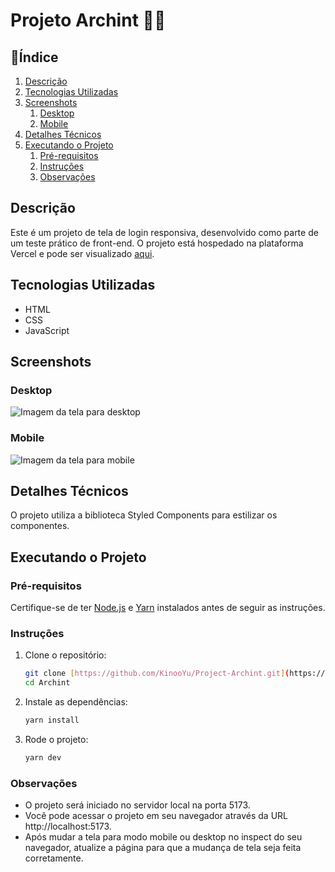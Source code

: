# Projeto Archint 👩‍💻

## 📌Índice
1. [Descrição](#descricao)
2. [Tecnologias Utilizadas](#tecnologias)
3. [Screenshots](#screenshots)
    1. [Desktop](#desktop)
    2. [Mobile](#mobile)
4. [Detalhes Técnicos](#detalhes-tecnicos)
5. [Executando o Projeto](#executando-projeto)
    1. [Pré-requisitos](#pre-requisitos)
    2. [Instruções](#instrucoes)
    3. [Observações](#observacoes)

## Descrição <a name="descricao"></a>

Este é um projeto de tela de login responsiva, desenvolvido como parte de um teste prático de front-end. O projeto está hospedado na plataforma Vercel e pode ser visualizado [aqui](https://project-archint.vercel.app/).

## Tecnologias Utilizadas <a name="tecnologias"></a>

- HTML
- CSS
- JavaScript

## Screenshots <a name="screenshots"></a>

### Desktop <a name="desktop"></a>
![Imagem da tela para desktop](https://media.discordapp.net/attachments/1110269729018478652/1191489197861765180/desktop.png?ex=65a59fc9&is=65932ac9&hm=eeceea89eabdaa2af5becc4f40b6f2fea8ce0e0dd883c3778a74de0e27b7ace6&=&format=webp&quality=lossless&width=1362&height=679)

### Mobile <a name="mobile"></a>
![Imagem da tela para mobile](https://media.discordapp.net/attachments/1110269729018478652/1191489198272811079/mobile.png?ex=65a59fc9&is=65932ac9&hm=8891b149338eaf5790ad33cb764f271f55832c957b69863709cda2fb5198ad74&=&format=webp&quality=lossless&width=320&height=679)

## Detalhes Técnicos <a name="detalhes-tecnicos"></a>

O projeto utiliza a biblioteca Styled Components para estilizar os componentes.

## Executando o Projeto <a name="executando-projeto"></a>

### Pré-requisitos <a name="pre-requisitos"></a>

Certifique-se de ter [Node.js](https://nodejs.org/) e [Yarn](https://yarnpkg.com/) instalados antes de seguir as instruções.

### Instruções <a name="instrucoes"></a>

1. Clone o repositório:

    ```bash
    git clone [https://github.com/KinooYu/Project-Archint.git](https://github.com/KinooYu/Project-Archint.git)
    cd Archint
    ```

2. Instale as dependências:

    ```bash 
    yarn install
    ```

3. Rode o projeto:

    ```bash 
    yarn dev
    ```

### Observações <a name="observacoes"></a>

- O projeto será iniciado no servidor local na porta 5173.
- Você pode acessar o projeto em seu navegador através da URL http://localhost:5173.
- Após mudar a tela para modo mobile ou desktop no inspect do seu navegador, atualize a página para que a mudança de tela seja feita corretamente.
